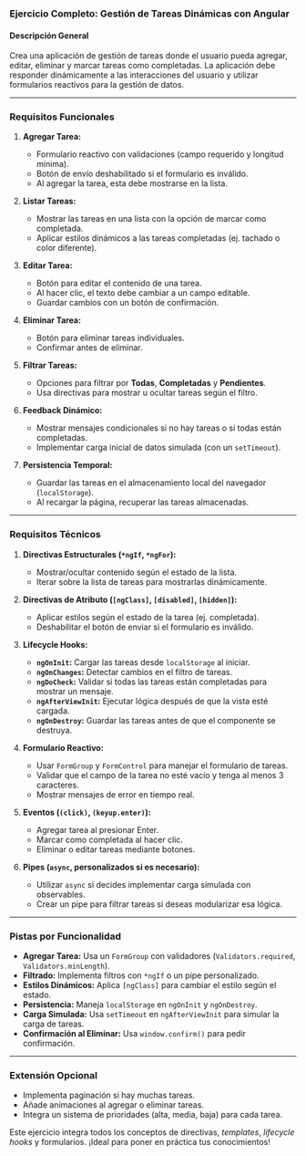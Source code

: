 
### **Ejercicio Completo: Gestión de Tareas Dinámicas con Angular**

#### **Descripción General**

Crea una aplicación de gestión de tareas donde el usuario pueda agregar, editar, eliminar y marcar tareas como completadas. La aplicación debe responder dinámicamente a las interacciones del usuario y utilizar formularios reactivos para la gestión de datos.

---

### **Requisitos Funcionales**

1. **Agregar Tarea:**

   - Formulario reactivo con validaciones (campo requerido y longitud mínima).
   - Botón de envío deshabilitado si el formulario es inválido.
   - Al agregar la tarea, esta debe mostrarse en la lista.
2. **Listar Tareas:**

   - Mostrar las tareas en una lista con la opción de marcar como completada.
   - Aplicar estilos dinámicos a las tareas completadas (ej. tachado o color diferente).
3. **Editar Tarea:**

   - Botón para editar el contenido de una tarea.
   - Al hacer clic, el texto debe cambiar a un campo editable.
   - Guardar cambios con un botón de confirmación.
4. **Eliminar Tarea:**

   - Botón para eliminar tareas individuales.
   - Confirmar antes de eliminar.
5. **Filtrar Tareas:**

   - Opciones para filtrar por **Todas**, **Completadas** y **Pendientes**.
   - Usa directivas para mostrar u ocultar tareas según el filtro.
6. **Feedback Dinámico:**

   - Mostrar mensajes condicionales si no hay tareas o si todas están completadas.
   - Implementar carga inicial de datos simulada (con un `setTimeout`).
7. **Persistencia Temporal:**

   - Guardar las tareas en el almacenamiento local del navegador (`localStorage`).
   - Al recargar la página, recuperar las tareas almacenadas.

---

### **Requisitos Técnicos**

1. **Directivas Estructurales (`*ngIf`, `*ngFor`):**

   - Mostrar/ocultar contenido según el estado de la lista.
   - Iterar sobre la lista de tareas para mostrarlas dinámicamente.
2. **Directivas de Atributo (`[ngClass]`, `[disabled]`, `[hidden]`):**

   - Aplicar estilos según el estado de la tarea (ej. completada).
   - Deshabilitar el botón de enviar si el formulario es inválido.
3. **Lifecycle Hooks:**

   - **`ngOnInit`:** Cargar las tareas desde `localStorage` al iniciar.
   - **`ngOnChanges`:** Detectar cambios en el filtro de tareas.
   - **`ngDoCheck`:** Validar si todas las tareas están completadas para mostrar un mensaje.
   - **`ngAfterViewInit`:** Ejecutar lógica después de que la vista esté cargada.
   - **`ngOnDestroy`:** Guardar las tareas antes de que el componente se destruya.
4. **Formulario Reactivo:**

   - Usar `FormGroup` y `FormControl` para manejar el formulario de tareas.
   - Validar que el campo de la tarea no esté vacío y tenga al menos 3 caracteres.
   - Mostrar mensajes de error en tiempo real.
5. **Eventos (`(click)`, `(keyup.enter)`):**

   - Agregar tarea al presionar Enter.
   - Marcar como completada al hacer clic.
   - Eliminar o editar tareas mediante botones.
6. **Pipes (`async`, personalizados si es necesario):**

   - Utilizar `async` si decides implementar carga simulada con observables.
   - Crear un pipe para filtrar tareas si deseas modularizar esa lógica.

---

### **Pistas por Funcionalidad**

- **Agregar Tarea:** Usa un `FormGroup` con validadores (`Validators.required`, `Validators.minLength`).
- **Filtrado:** Implementa filtros con `*ngIf` o un pipe personalizado.
- **Estilos Dinámicos:** Aplica `[ngClass]` para cambiar el estilo según el estado.
- **Persistencia:** Maneja `localStorage` en `ngOnInit` y `ngOnDestroy`.
- **Carga Simulada:** Usa `setTimeout` en `ngAfterViewInit` para simular la carga de tareas.
- **Confirmación al Eliminar:** Usa `window.confirm()` para pedir confirmación.

---

### **Extensión Opcional**

- Implementa paginación si hay muchas tareas.
- Añade animaciones al agregar o eliminar tareas.
- Integra un sistema de prioridades (alta, media, baja) para cada tarea.

Este ejercicio integra todos los conceptos de directivas, *templates*, *lifecycle hooks* y formularios. ¡Ideal para poner en práctica tus conocimientos!
